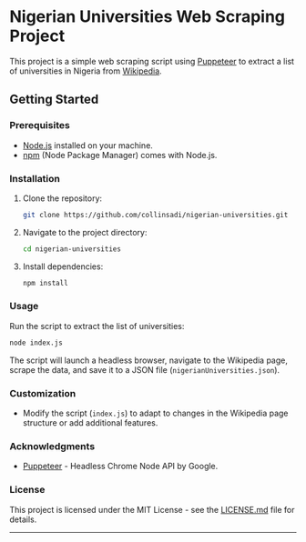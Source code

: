 # Nigerian Universities Web Scraping Project

This project is a simple web scraping script using [Puppeteer](https://pptr.dev/) to extract a list of universities in Nigeria from [Wikipedia](https://en.wikipedia.org/wiki/List_of_universities_in_Nigeria).

## Getting Started

### Prerequisites

- [Node.js](https://nodejs.org/) installed on your machine.
- [npm](https://www.npmjs.com/) (Node Package Manager) comes with Node.js.

### Installation

1. Clone the repository:

   ```bash
   git clone https://github.com/collinsadi/nigerian-universities.git
   ```

2. Navigate to the project directory:

   ```bash
   cd nigerian-universities
   ```

3. Install dependencies:

   ```bash
   npm install
   ```

### Usage

Run the script to extract the list of universities:

```bash
node index.js
```

The script will launch a headless browser, navigate to the Wikipedia page, scrape the data, and save it to a JSON file (`nigerianUniversities.json`).

### Customization

- Modify the script (`index.js`) to adapt to changes in the Wikipedia page structure or add additional features.

### Acknowledgments

- [Puppeteer](https://pptr.dev/) - Headless Chrome Node API by Google.

### License

This project is licensed under the MIT License - see the [LICENSE.md](LICENSE.md) file for details.

---